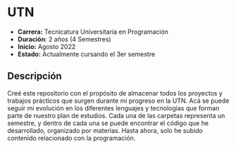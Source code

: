 # UTN
- **Carrera:** Tecnicatura Universitaria en Programación
- **Duración**: 2 años (4 Semestres)
- **Inicio:** Agosto 2022
- **Estado:** Actualmente cursando el 3er semestre

## Descripción
Creé este repositorio con el propósito de almacenar todos los proyectos y trabajos prácticos que surgen durante mi progreso en la UTN. Acá se puede seguir mi evolución en los diferentes lenguajes y tecnologías que forman parte de nuestro plan de estudios.
Cada una de las carpetas representa un semestre, y dentro de cada una se puede encontrar el código que he desarrollado, organizado por materias. Hasta ahora, solo he subido contenido relacionado con la programación.

